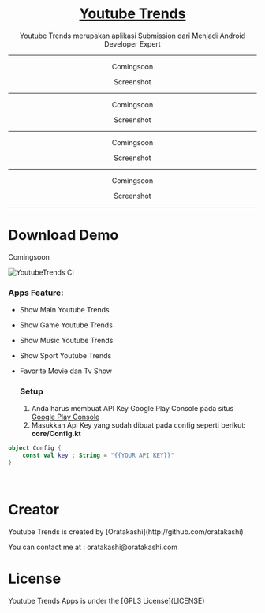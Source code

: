 <p align="center">
  <a href="#">
		<h1 align="center">Youtube Trends</h1>
  </a>
</p>
<p align="center">
  Youtube Trends merupakan aplikasi Submission dari Menjadi Android Developer Expert
</p>

<span align="center">
 <hr>
 <p align="center">Comingsoon</p>
 <p align="center">Screenshot</p>
 <hr>
  <p align="center">Comingsoon</p>
 <p align="center">Screenshot</p>
 <hr>
   <p align="center">Comingsoon</p>
 <p align="center">Screenshot</p>
 <hr>
   <p align="center">Comingsoon</p>
 <p align="center">Screenshot</p>
 <hr>
 </span>
 <h1>Download Demo</h1>
 Comingsoon
 <br>
 
 ![YoutubeTrends CI](https://github.com/oratakashi/YoutubeTrends/workflows/YoutubeTrends%20CI/badge.svg)
 
 ### Apps Feature:

- Show Main Youtube Trends
- Show Game Youtube Trends
- Show Music Youtube Trends
- Show Sport Youtube Trends
- Favorite Movie dan Tv Show
 

  ### Setup
  1. Anda harus membuat API Key Google Play Console pada situs <a href="https://console.cloud.google.com/?hl=id&pli=1">Google Play Console</a>
  2. Masukkan Api Key yang sudah dibuat pada config seperti berikut:
	 **core/Config.kt**
```kotlin
object Config {
    const val key : String = "{{YOUR API KEY}}"
}
```
<br>
 <h1>Creator</h1>
 <p>Youtube Trends is created by [Oratakashi](http://github.com/oratakashi)</p>
 <p>You can contact me at : oratakashi@oratakashi.com</p>
 <h1>License</h1>
 <p>Youtube Trends Apps is under the [GPL3 License](LICENSE)</p>
